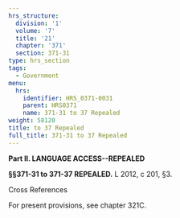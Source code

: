 ```yaml
---
hrs_structure:
  division: '1'
  volume: '7'
  title: '21'
  chapter: '371'
  section: 371-31
type: hrs_section
tags:
  - Government
menu:
  hrs:
    identifier: HRS_0371-0031
    parent: HRS0371
    name: 371-31 to 37 Repealed
weight: 58120
title: to 37 Repealed
full_title: 371-31 to 37 Repealed
---
```

**Part II. LANGUAGE ACCESS--REPEALED**

**§§371-31 to 371-37 REPEALED.** L 2012, c 201, §3.

Cross References

For present provisions, see chapter 321C.